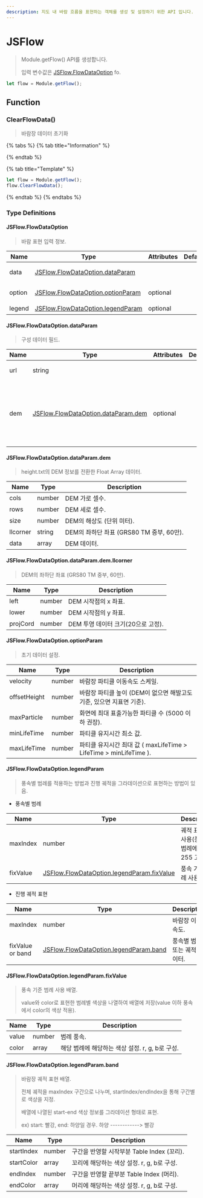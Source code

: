 ```yaml
---
description: 지도 내 바람 흐름을 표현하는 객체를 생성 및 설정하기 위한 API 입니다.
---
```


# JSFlow

> Module.getFlow() API를 생성합니다.
>
> 입력 변수값은 [JSFlow.FlowDataOption](jsflow.md#jsflow.flowdataoption) fo.

```javascript
let flow = Module.getFlow();
```

## Function

### ClearFlowData()

> 바람장 데이터 초기화

{% tabs %}
{% tab title="Information" %}

{% endtab %}

{% tab title="Template" %}

```javascript
let flow = Module.getFlow();
flow.ClearFlowData();
```

{% endtab %}
{% endtabs %}

### Type Definitions

#### JSFlow.FlowDataOption

> 바람 표현 입력 정보.

| Name   | Type                                                                             | Attributes | Default | Description       |
| ------ | -------------------------------------------------------------------------------- | ---------- | ------- | ----------------- |
| data   | [JSFlow.FlowDataOption.dataParam](jsflow.md#jsflow.flowdataoption.dataparam)     |            |         | 구성 데이터 필드. |
| option | [JSFlow.FlowDataOption.optionParam](jsflow.md#jsflow.flowdataoption.optionparam) | optional   |         | 초기 데이터 설정. |
| legend | [JSFlow.FlowDataOption.legendParam](jsflow.md#jsflow.flowdataoption.legendparam) | optional   |         | 범례 표현.        |

#### JSFlow.FlowDataOption.dataParam

> 구성 데이터 필드.

| Name | Type                                                                                 | Attributes | Default | Description                                                                   |
| ---- | ------------------------------------------------------------------------------------ | ---------- | ------- | ----------------------------------------------------------------------------- |
| url  | string                                                                               |            |         | 바람장 파일 url 경로.                                                         |
| dem  | [JSFlow.FlowDataOption.dataParam.dem](jsflow.md#jsflow.flowdataoption.dataparam.dem) | optional   |         | 바람장 분석시 저장파일 루트의 height.txt 파일을 파싱해서 미리 다운 받아 사용. |

#### JSFlow.FlowDataOption.dataParam.dem

> height.txt의 DEM 정보를 전환한 Float Array 데이터.

| Name     | Type   | Description                              |
| -------- | ------ | ---------------------------------------- |
| cols     | number | DEM 가로 셀수.                           |
| rows     | number | DEM 세로 셀수.                           |
| size     | number | DEM의 해상도 (단위 미터).                |
| llcorner | string | DEM의 좌하단 좌표 (GRS80 TM 중부, 60만). |
| data     | array  | DEM 데이터.                              |

#### JSFlow.FlowDataOption.dataParam.dem.llcorner

> DEM의 좌하단 좌표 (GRS80 TM 중부, 60만).

| Name     | Type   | Description                        |
| -------- | ------ | ---------------------------------- |
| left     | number | DEM 시작점의 x 좌표.               |
| lower    | number | DEM 시작점의 y 좌표.               |
| projCord | number | DEM 투영 데이터 크기(20으로 고정). |

#### JSFlow.FlowDataOption.optionParam

> 초기 데이터 설정.

| Name         | Type   | Description                                                          |
| ------------ | ------ | -------------------------------------------------------------------- |
| velocity     | number | 바람장 파티클 이동속도 스케일.                                       |
| offsetHeight | number | 바람장 파티클 높이 (DEM이 없으면 해발고도 기준, 있으면 지표면 기준). |
| maxParticle  | number | 화면에 최대 표출가능한 파티클 수 (5000 이하 권장).                   |
| minLifeTime  | number | 파티클 유지시간 최소 값.                                             |
| maxLifeTime  | number | 파티클 유지시간 최대 값 ( maxLifeTime > LifeTime > minLifeTime ).    |

#### JSFlow.FlowDataOption.legendParam

> 풍속별 범례를 적용하는 방법과 진행 궤적을 그라데이션으로 표현하는 방법이 있음.

-   풍속별 범례

| Name     | Type                                                                                               | Description                                 |
| -------- | -------------------------------------------------------------------------------------------------- | ------------------------------------------- |
| maxIndex | number                                                                                             | 궤적 표현시 사용(풍속별 범례에선 255 고정). |
| fixValue | [JSFlow.FlowDataOption.legendParam.fixValue](jsflow.md#jsflow.flowdataoption.legendparam.fixvalue) | 풍속 기준 범례 사용 배열.                   |

-   진행 궤적 표현

| Name             | Type                                                                                       | Description                   |
| ---------------- | ------------------------------------------------------------------------------------------ | ----------------------------- |
| maxIndex         | number                                                                                     | 바람장 이동 속도.             |
| fixValue or band | [JSFlow.FlowDataOption.legendParam.band](jsflow.md#jsflow.flowdataoption.legendparam.band) | 풍속별 범례 또는 궤적 데이터. |

#### JSFlow.FlowDataOption.legendParam.fixValue

> 풍속 기준 범례 사용 배열.
>
> value와 color로 표현한 범례별 색상을 나열하여 배열에 저장(value 이하 풍속에서 color의 색상 적용).

| Name  | Type   | Description                                     |
| ----- | ------ | ----------------------------------------------- |
| value | number | 범례 풍속.                                      |
| color | array  | 해당 범례에 해당하는 색상 설정. r, g, b로 구성. |

#### JSFlow.FlowDataOption.legendParam.band

> 바람장 궤적 표현 배열.
>
> 전체 궤적을 maxIndex 구간으로 나누며, startIndex/endIndex을 통해 구간별로 색상을 지정.
>
> 배열에 나열된 start-end 색상 정보를 그라데이션 형태로 표현.
>
> ex) start: 빨강, end: 하양일 경우. 하양 ------------> 빨강

| Name       | Type   | Description                                |
| ---------- | ------ | ------------------------------------------ |
| startIndex | number | 구간을 반영할 시작부분 Table Index (꼬리). |
| startColor | array  | 꼬리에 해당하는 색상 설정. r, g, b로 구성. |
| endIndex   | number | 구간을 반영할 끝부분 Table Index (머리).   |
| endColor   | array  | 머리에 해당하는 색상 설정. r, g, b로 구성. |
